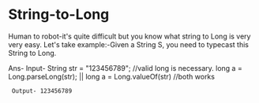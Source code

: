 # String-to-Long
Human to robot-it's quite difficult but you know what string to Long is very very easy. Let's take example:-Given a String S, you need to typecast this String to Long.

Ans- Input- String str = "123456789"; //valid long is necessary.
            long a = Long.parseLong(str); || long a = Long.valueOf(str) //both works
            
     Output- 123456789
